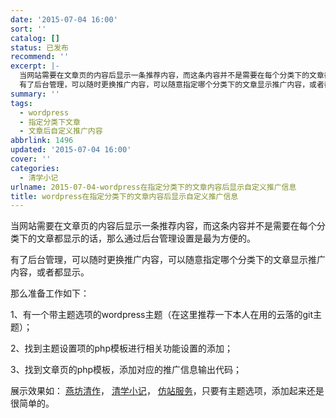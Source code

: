 ```yaml
---
date: '2015-07-04 16:00'
sort: ''
catalog: []
status: 已发布
recommend: ''
excerpt: |-
  当网站需要在文章页的内容后显示一条推荐内容，而这条内容并不是需要在每个分类下的文章都显示的话，那么通过后台管理设置是最为方便的。
  有了后台管理，可以随时更换推广内容，可以随意指定哪个分类下的文章显示推广内容，或者都显示。
summary: ''
tags:
  - wordpress
  - 指定分类下文章
  - 文章后自定义推广内容
abbrlink: 1496
updated: '2015-07-04 16:00'
cover: ''
categories:
  - 清学小记
urlname: 2015-07-04-wordpress在指定分类下的文章内容后显示自定义推广信息
title: wordpress在指定分类下的文章内容后显示自定义推广信息
---
```


当网站需要在文章页的内容后显示一条推荐内容，而这条内容并不是需要在每个分类下的文章都显示的话，那么通过后台管理设置是最为方便的。


有了后台管理，可以随时更换推广内容，可以随意指定哪个分类下的文章显示推广内容，或者都显示。


那么准备工作如下：


1、有一个带主题选项的wordpress主题（在这里推荐一下本人在用的云落的git主题）；


2、找到主题设置项的php模板进行相关功能设置的添加；


3、找到文章页的php模板，添加对应的推广信息输出代码；


展示效果如： [燕坊清作](http://www.bmqy.net/yanfangqingzuo)， [清学小记](http://www.bmqy.net/qingsiyanxiang/qingxuexiaoji)， [仿站服务](http://www.bmqy.net/fangzhan)，只要有主题选项，添加起来还是很简单的。

